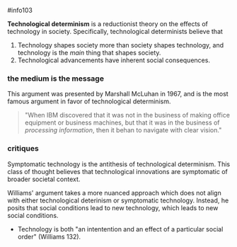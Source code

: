 #info103 

**Technological determinism** is a reductionist theory on the effects of technology in society. Specifically, technological determinists believe that
1. Technology shapes society more than society shapes technology, and technology is the *main* thing that shapes society.
2. Technological advancements have inherent social consequences.

### the medium is the message
This argument was presented by Marshall McLuhan in 1967, and is the most famous argument in favor of technological determinism. 

> "When IBM discovered that it was not in the business of making office equipment or business machines, but that it was in the business of *processing information*, then it behan to navigate with clear vision."

### critiques
Symptomatic technology is the antithesis of technological determinism. This class of thought believes that technological innovations are symptomatic of broader societal context.

Williams' argument takes a more nuanced approach which does not align with either technological deterinism or symptomatic technology. Instead, he posits that social conditions lead to new technology, which leads to new social conditions.
- Technology is both "an intentention and an effect of a particular social order" (Williams 132).